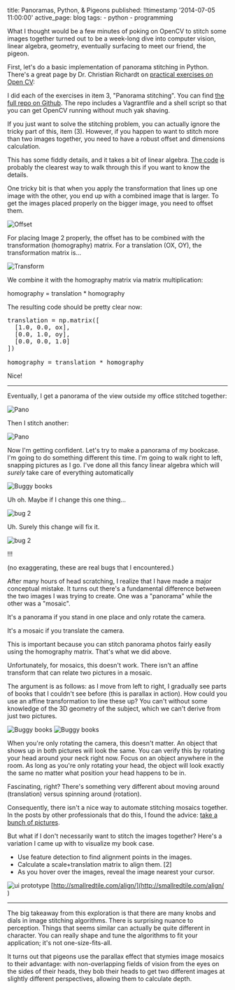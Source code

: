 title: Panoramas, Python, & Pigeons
published: !!timestamp '2014-07-05 11:00:00'
active_page: blog
tags:
    - python
    - programming

What I thought would be a few minutes of poking on OpenCV to stitch some images together turned out to be a week-long dive into computer vision, linear algebra, geometry, eventually surfacing to meet our friend, the pigeon.

First, let's do a basic implementation of panorama stitching in Python. There's a great page by Dr. Christian Richardt on [practical exercises on Open CV](http://richardt.name/teaching/supervisions/vision-2011/practical/):

I did each of the exercises in item 3, "Panorama stitching". You can find [the full repo on Github](https://github.com/marcpare/stitch). The repo includes a Vagrantfile and a shell script so that you can get OpenCV running without much yak shaving.

If you just want to solve the stitching problem, you can actually ignore the tricky part of this, item (3). However, if you happen to want to stitch more than two images together, you need to have a robust offset and dimensions calculation.

This has some fiddly details, and it takes a bit of linear algebra. [The code](https://github.com/marcpare/stitch/blob/master/crichardt/stitch.py) is probably the clearest way to walk through this if you want to know the details. 

One tricky bit is that when you apply the transformation that lines up one image with the other, you end up with a combined image that is larger. To get the images placed properly on the bigger image, you need to offset them. 

![Offset](/static/images/20140705-offset-640.jpg)

For placing Image 2 properly, the offset has to be combined with the transformation (homography) matrix. For a translation (OX, OY), the transformation matrix is...

![Transform](/static/images/20140705-transform.jpg)

We combine it with the homography matrix via matrix multiplication:  

  homography = translation * homography
  
The resulting code should be pretty clear now:

<pre class="prettyprint">
translation = np.matrix([
  [1.0, 0.0, ox],
  [0.0, 1.0, oy],
  [0.0, 0.0, 1.0]
])

homography = translation * homography
</pre>

Nice!

***

Eventually, I get a panorama of the view outside my office stitched together:

![Pano](/static/images/20140705-pano1.jpg)

Then I stitch another:

![Pano](/static/images/20140705-pano2.jpg)

Now I'm getting confident. Let's try to make a panorama of my bookcase. I'm going to do something different this time. I'm going to walk right to left, snapping pictures as I go. I've done all this fancy linear algebra which will _surely_ take care of everything automatically

![Buggy books](/static/images/20140705-coolbug.jpg)

Uh oh. Maybe if I change this one thing...

![bug 2](/static/images/20140705-bug3.png)

Uh. Surely this change will fix it.

![bug 2](/static/images/20140705-bug2.jpg)

!!!

(no exaggerating, these are real bugs that I encountered.)

After many hours of head scratching, I realize that I have made a major conceptual mistake. It turns out there's a fundamental difference between the two images I was trying to create. One was a "panorama" while the other was a "mosaic". 

It's a panorama if you stand in one place and only rotate the camera.

It's a mosaic if you translate the camera.

This is important because you can stitch panorama photos fairly easily using the homography matrix. That's what we did above.

Unfortunately, for mosaics, this doesn't work. There isn't an affine transform that can relate two pictures in a mosaic.

The argument is as follows: as I move from left to right, I gradually see parts of books that I couldn't see before (this is parallax in action). How could you use an affine transformation to line these up? You can't without some knowledge of the 3D geometry of the subject, which we can't derive from just two pictures.

![Buggy books](/static/images/20140705-01.jpg)
![Buggy books](/static/images/20140705-02.jpg)

When you're only rotating the camera, this doesn't matter. An object that shows up in both pictures will look the same. You can verify this by rotating your head around your neck right now. Focus on an object anywhere in the room. As long as you're only rotating your head, the object will look exactly the same no matter what position your head happens to be in. 

Fascinating, right? There's something very different about moving around (translation) versus spinning around (rotation).

Consequently, there isn't a nice way to automate stitching mosaics together. In the posts by other professionals that do this, I found the advice: [take a bunch of pictures](http://dinosaurpalaeo.wordpress.com/2013/01/20/using-hugin-part-4-mosaic-images/).

But what if I don't necessarily want to stitch the images together? Here's a variation I came up with to visualize my book case.

* Use feature detection to find alignment points in the images. 
* Calculate a scale+translation matrix to align them. [2] 
* As you hover over the images, reveal the image nearest your cursor.

![ui prototype](/static/images/20140705-ss.png)
[http://smallredtile.com/align/](http://smallredtile.com/align/
)

***

The big takeaway from this exploration is that there are many knobs and dials in image stitching algorithms. There is surprising nuance to perception. Things that seems similar can actually be quite different in character. You can really shape and tune the algorithms to fit your application; it's not one-size-fits-all. 

It turns out that pigeons use the parallax effect that stymies image mosaics to their advantage: with non-overlapping fields of vision from the eyes on the sides of their heads, they bob their heads to get two different images at slightly different perspectives, allowing them to calculate depth.